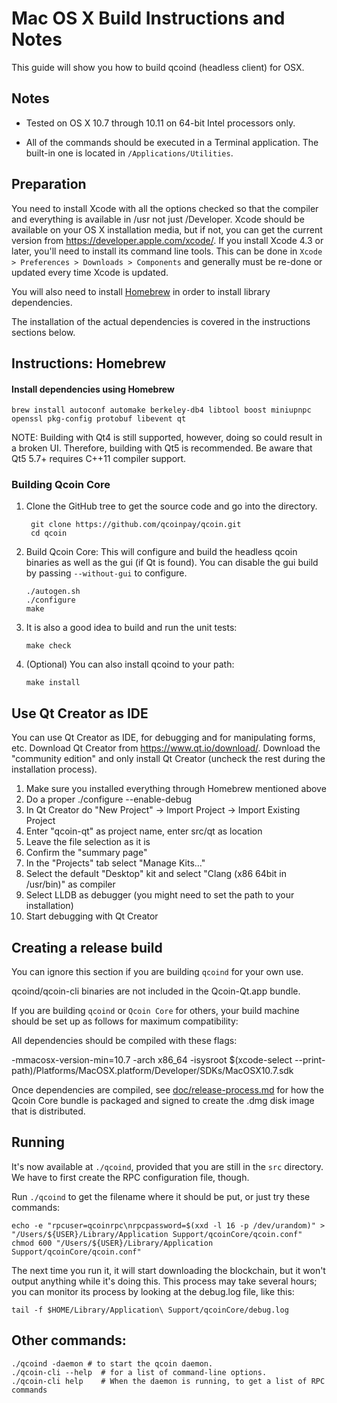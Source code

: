 Mac OS X Build Instructions and Notes
====================================
This guide will show you how to build qcoind (headless client) for OSX.

Notes
-----

* Tested on OS X 10.7 through 10.11 on 64-bit Intel processors only.

* All of the commands should be executed in a Terminal application. The
built-in one is located in `/Applications/Utilities`.

Preparation
-----------

You need to install Xcode with all the options checked so that the compiler
and everything is available in /usr not just /Developer. Xcode should be
available on your OS X installation media, but if not, you can get the
current version from https://developer.apple.com/xcode/. If you install
Xcode 4.3 or later, you'll need to install its command line tools. This can
be done in `Xcode > Preferences > Downloads > Components` and generally must
be re-done or updated every time Xcode is updated.

You will also need to install [Homebrew](http://brew.sh) in order to install library
dependencies.

The installation of the actual dependencies is covered in the instructions
sections below.

Instructions: Homebrew
----------------------

#### Install dependencies using Homebrew

    brew install autoconf automake berkeley-db4 libtool boost miniupnpc openssl pkg-config protobuf libevent qt

NOTE: Building with Qt4 is still supported, however, doing so could result in a broken UI. Therefore, building with Qt5 is recommended. Be aware that Qt5 5.7+ requires C++11 compiler support.

### Building Qcoin Core

1. Clone the GitHub tree to get the source code and go into the directory.

        git clone https://github.com/qcoinpay/qcoin.git
        cd qcoin

2.  Build Qcoin Core:
    This will configure and build the headless qcoin binaries as well as the gui (if Qt is found).
    You can disable the gui build by passing `--without-gui` to configure.

        ./autogen.sh
        ./configure
        make

3.  It is also a good idea to build and run the unit tests:

        make check

4.  (Optional) You can also install qcoind to your path:

        make install

Use Qt Creator as IDE
------------------------
You can use Qt Creator as IDE, for debugging and for manipulating forms, etc.
Download Qt Creator from https://www.qt.io/download/. Download the "community edition" and only install Qt Creator (uncheck the rest during the installation process).

1. Make sure you installed everything through Homebrew mentioned above
2. Do a proper ./configure --enable-debug
3. In Qt Creator do "New Project" -> Import Project -> Import Existing Project
4. Enter "qcoin-qt" as project name, enter src/qt as location
5. Leave the file selection as it is
6. Confirm the "summary page"
7. In the "Projects" tab select "Manage Kits..."
8. Select the default "Desktop" kit and select "Clang (x86 64bit in /usr/bin)" as compiler
9. Select LLDB as debugger (you might need to set the path to your installation)
10. Start debugging with Qt Creator

Creating a release build
------------------------
You can ignore this section if you are building `qcoind` for your own use.

qcoind/qcoin-cli binaries are not included in the Qcoin-Qt.app bundle.

If you are building `qcoind` or `Qcoin Core` for others, your build machine should be set up
as follows for maximum compatibility:

All dependencies should be compiled with these flags:

 -mmacosx-version-min=10.7
 -arch x86_64
 -isysroot $(xcode-select --print-path)/Platforms/MacOSX.platform/Developer/SDKs/MacOSX10.7.sdk

Once dependencies are compiled, see [doc/release-process.md](release-process.md) for how the Qcoin Core
bundle is packaged and signed to create the .dmg disk image that is distributed.

Running
-------

It's now available at `./qcoind`, provided that you are still in the `src`
directory. We have to first create the RPC configuration file, though.

Run `./qcoind` to get the filename where it should be put, or just try these
commands:

    echo -e "rpcuser=qcoinrpc\nrpcpassword=$(xxd -l 16 -p /dev/urandom)" > "/Users/${USER}/Library/Application Support/qcoinCore/qcoin.conf"
    chmod 600 "/Users/${USER}/Library/Application Support/qcoinCore/qcoin.conf"

The next time you run it, it will start downloading the blockchain, but it won't
output anything while it's doing this. This process may take several hours;
you can monitor its process by looking at the debug.log file, like this:

    tail -f $HOME/Library/Application\ Support/qcoinCore/debug.log

Other commands:
-------

    ./qcoind -daemon # to start the qcoin daemon.
    ./qcoin-cli --help  # for a list of command-line options.
    ./qcoin-cli help    # When the daemon is running, to get a list of RPC commands
